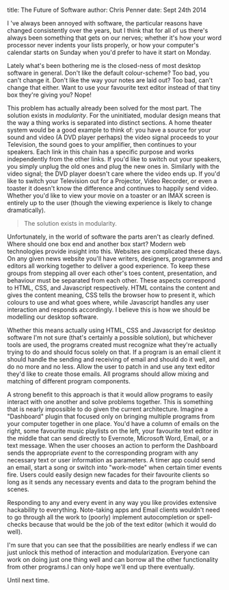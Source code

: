 title: The Future of Software
author: Chris Penner
date: Sept 24th 2014

I 've always been annoyed with software, the particular reasons have changed consistently over the years, but I think that for all of us there's always been something that gets on our nerves; whether it's how your word processor never indents your lists properly, or how your computer's calendar starts on Sunday when you'd prefer to have it start on Monday.

Lately what's been bothering me is the closed-ness of most desktop software in general. Don't like the default colour-scheme? Too bad, you can't change it. Don't like the way your notes are laid out? Too bad, can't change that either. Want to use your favourite text editor instead of that tiny box they're giving you? Nope!

This problem has actually already been solved for the most part. The solution exists in *modularity*. For the uninitiated, modular design means that the way a thing works is separated into distinct sections. A home theater system would be a good example to think of: you have a source for your sound and video (A DVD player perhaps) the video signal proceeds to your Television, the sound goes to your amplifier, then continues to your speakers. Each link in this chain has a specific purpose and works independently from the other links. If you'd like to switch out your speakers, you simply unplug the old ones and plug the new ones in. Similarly with the video signal; the DVD player doesn't care where the video ends up. If you'd like to switch your Television out for a Projector, Video Recorder, or even a toaster it doesn't know the difference and continues to happily send video. Whether you'd like to view your movie on a toaster or an IMAX screen is entirely up to the user (though the viewing experience is likely to change dramatically).

>The solution exists in modularity.

Unfortunately, in the world of software the parts aren't as clearly defined. Where should one box end and another box start? Modern web technologies provide insight into this. Websites are complicated these days. On any given news website you'll have writers, designers, programmers and editors all working together to deliver a good experience. To keep these groups from stepping all over each other's toes content, presentation, and behaviour must be separated from each other. These aspects correspond to HTML, CSS, and Javascript respectively. HTML contains the content and gives the content meaning, CSS tells the browser how to present it, which colours to use and what goes where, while Javascript handles any user interaction and responds accordingly. I believe this is how we should be modelling our desktop software.

Whether this means actually using HTML, CSS and Javascript for desktop software I'm not sure (that's certainly a possible solution), but whichever tools are used, the programs created must recognize what they're actually trying to do and should focus solely on that. If a program is an email client it should handle the sending and receiving of email and should do it well, and do no more and no less. Allow the user to patch in and use any text editor they'd like to create those emails. All programs should allow mixing and matching of different program components. 

A strong benefit to this approach is that it would allow programs to easily interact with one another and solve problems together. This is something that is nearly impossible to do given the current architecture. Imagine a "Dashboard" plugin that focused only on bringing multiple programs from your computer together in one place. You'd have a column of emails on the right, some favourite music playlists on the left, your favourite text editor in the middle that can send directly to Evernote, Microsoft Word, Email, or a text message. When the user chooses an action to perform the Dashboard sends the appropriate *event* to the corresponding program with any necessary text or user information as parameters. A timer app could send an email, start a song or switch into "work-mode" when certain timer events fire. Users could easily design new facades for their favourite clients so long as it sends any necessary events and data to the program behind the scenes.

Responding to any and every event in any way you like provides extensive hackability to everything.  Note-taking apps and Email clients wouldn't need to go through all the work to (poorly) implement autocompletion or spell-checks because that would be the job of the text editor (which it would do well).

I'm sure that you can see that the possibilities are nearly endless if we can just unlock this method of interaction and modularization. Everyone can work on doing just one thing well and can borrow all the other functionality from other programs.I can only hope we'll end up there eventually.

Until next time.
